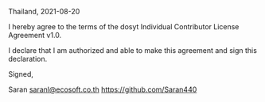 Thailand, 2021-08-20

I hereby agree to the terms of the dosyt Individual Contributor License
Agreement v1.0.

I declare that I am authorized and able to make this agreement and sign this
declaration.

Signed,

Saran saranl@ecosoft.co.th https://github.com/Saran440
